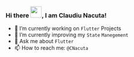 ### Hi there <img src="https://raw.githubusercontent.com/MartinHeinz/MartinHeinz/master/wave.gif" width="30px" height= "30px">, I am Claudiu Nacuta!


- 🔭 I’m currently working on `Flutter` Projects
- 🌱 I’m currently improving my `State` `Manegement`
- 💬 Ask me about `Flutter`
- 📫 How to reach me: `@CNacuta`
<!--- 
[![Claudiu's GitHub stats](https://github-readme-stats.vercel.app/api?username=nacuta)](https://github.com/nacuta/github-readme-stats)
--->
